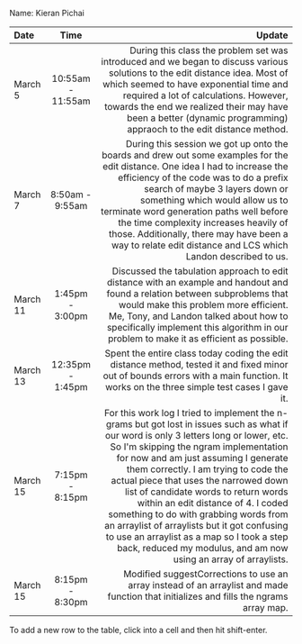 Name: Kieran Pichai

| Date     |       Time        |                                                                                                                                                                                                                                                                                                                                                                                                                                                                                                                                                                                             Update |
|:---------|:-----------------:|---------------------------------------------------------------------------------------------------------------------------------------------------------------------------------------------------------------------------------------------------------------------------------------------------------------------------------------------------------------------------------------------------------------------------------------------------------------------------------------------------------------------------------------------------------------------------------------------------:|
| March 5  | 10:55am - 11:55am |                                                                                                                                                                                                                                                              During this class the problem set was introduced and we began to discuss various solutions to the edit distance idea. Most of which seemed to have exponential time and required a lot of calculations. However, towards the end we realized their may have been a better (dynamic programming) appraoch to the edit distance method. |
| March 7  |  8:50am - 9:55am  |                                                                                                                                                      During this session we got up onto the boards and drew out some examples for the edit distance. One idea I had to increase the efficiency of the code was to do a prefix search of maybe 3 layers down or something which would allow us to terminate word generation paths well before the time complexity increases heavily of those. Additionally, there may have been a way to relate edit distance and LCS which Landon described to us. |
| March 11 |  1:45pm - 3:00pm  |                                                                                                                                                                                                                                                                                            Discussed the tabulation approach to edit distance with an example and handout and found a relation between subproblems that would make this problem more efficient. Me, Tony, and Landon talked about how to specifically implement this algorithm in our problem to make it as efficient as possible. |
| March 13 | 12:35pm - 1:45pm  |                                                                                                                                                                                                                                                                                                                                                                                                              Spent the entire class today coding the edit distance method, tested it and fixed minor out of bounds errors with a main function. It works on the three simple test cases I gave it. |
| March 15 |  7:15pm - 8:15pm  | For this work log I tried to implement the n-grams but got lost in issues such as what if our word is only 3 letters long or lower, etc. So I'm skipping the ngram implementation for now and am just assuming I generate them correctly. I am trying to code the actual piece that uses the narrowed down list of candidate words to return words within an edit distance of 4. I coded something to do with grabbing words from an arraylist of arraylists but it got confusing to use an arraylist as a map so I took a step back, reduced my modulus, and am now using an array of arraylists. |
| March 15 |  8:15pm - 8:30pm  |                                                                                                                                                                                                                                                                                                                                                                                                                                                             Modified suggestCorrections to use an array instead of an arraylist and made function that initializes and fills the ngrams array map. |


To add a new row to the table, click into a cell and then hit shift-enter.